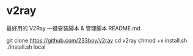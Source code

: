 # v2ray
最好用的 V2Ray 一键安装脚本 &amp; 管理脚本
README.md



git clone https://github.com/233boy/v2ray
cd v2ray
chmod +x install.sh
./install.sh local
